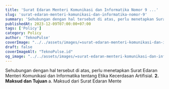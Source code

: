 ```yaml
---
title: 'Surat Edaran Menteri Komunikasi dan Informatika Nomor 9 ...'
slug: 'surat-edaran-menteri-komunikasi-dan-informatika-nomor-9'
summary: 'Sehubungan dengan hal tersebut di atas, perlu menetapkan Surat Edaran Menteri Komunikasi dan Informatika tentang Etika Kecerdasan Artifisial. **2. Maksud dan Tujuan** a. Maksud dari Surat Edaran Mente'
publishedAt: 2023-12-09T07:00:00+07:00
tags: ['Policy']
category: Policy
author: 'TeknoPulse'
coverImage: "../../assets/images/=surat-edaran-menteri-komunikasi-dan-informatika-nomor-9-16x9.png"
draft: false
coverImageAlt: "TeknoPulse.id"
og_image: "../../assets/images/=surat-edaran-menteri-komunikasi-dan-informatika-nomor-9-16x9.png"
---
```


Sehubungan dengan hal tersebut di atas, perlu menetapkan Surat Edaran Menteri Komunikasi dan Informatika tentang Etika Kecerdasan Artifisial. **2. Maksud dan Tujuan** a. Maksud dari Surat Edaran Mente
